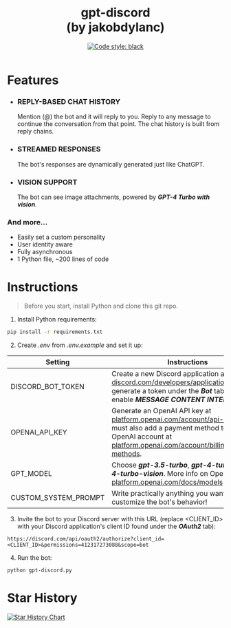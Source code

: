 <h1 align="center">
  gpt-discord<br>
  (by jakobdylanc)
</h1>

<p align="center">
  <a href="https://github.com/psf/black"><img alt="Code style: black" src="https://img.shields.io/badge/code%20style-black-000000.svg"></a>
</p>

<p align="center">
  <img src="https://github.com/jakobdylanc/gpt-discord/assets/38699060/46706bfc-6688-4e58-8a23-c5bed8c9b2b1" alt="">
</p>

# Features
- ### REPLY-BASED CHAT HISTORY
  Mention (@) the bot and it will reply to you. Reply to any message to continue the conversation from that point. The chat history is built from reply chains.

- ### STREAMED RESPONSES
  The bot's responses are dynamically generated just like ChatGPT.

- ### VISION SUPPORT
  The bot can see image attachments, powered by ***GPT-4 Turbo with vision***.

### And more...
- Easily set a custom personality
- User identity aware
- Fully asynchronous
- 1 Python file, ~200 lines of code

# Instructions
> Before you start, install Python and clone this git repo.
1. Install Python requirements:
```bash
pip install -r requirements.txt
```

2. Create _.env_ from _.env.example_ and set it up:

| Setting | Instructions |
| --- | --- |
| DISCORD\_BOT_TOKEN | Create a new Discord application at [discord.com/developers/applications](https://discord.com/developers/applications) and generate a token under the ***Bot*** tab. Also enable ***MESSAGE CONTENT INTENT***. |
| OPENAI\_API_KEY | Generate an OpenAI API key at [platform.openai.com/account/api-keys](https://platform.openai.com/account/api-keys). You must also add a payment method to your OpenAI account at [platform.openai.com/account/billing/payment-methods](https://platform.openai.com/account/billing/payment-methods).|
| GPT_MODEL | Choose ***gpt-3.5-turbo***, ***gpt-4-turbo*** or ***gpt-4-turbo-vision***. More info on OpenAI models: [platform.openai.com/docs/models](https://platform.openai.com/docs/models) |
| CUSTOM\_SYSTEM_PROMPT | Write practically anything you want to customize the bot's behavior! |

3. Invite the bot to your Discord server with this URL (replace <CLIENT_ID> with your Discord application's client ID found under the ***OAuth2*** tab):
```plaintext
https://discord.com/api/oauth2/authorize?client_id=<CLIENT_ID>&permissions=412317273088&scope=bot
```

4. Run the bot:
```bash
python gpt-discord.py
```

# Star History
<a href="https://star-history.com/#jakobdylanc/gpt-discord&Date">
  <picture>
    <source media="(prefers-color-scheme: dark)" srcset="https://api.star-history.com/svg?repos=jakobdylanc/gpt-discord&type=Date&theme=dark" />
    <source media="(prefers-color-scheme: light)" srcset="https://api.star-history.com/svg?repos=jakobdylanc/gpt-discord&type=Date" />
    <img alt="Star History Chart" src="https://api.star-history.com/svg?repos=jakobdylanc/gpt-discord&type=Date" />
  </picture>
</a>
